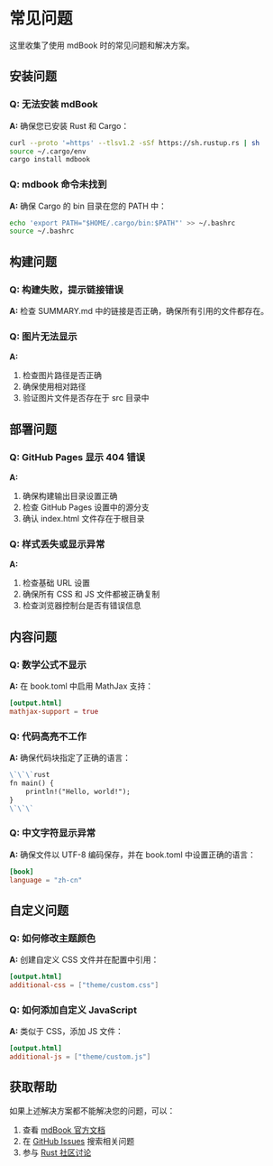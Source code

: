 # 常见问题

这里收集了使用 mdBook 时的常见问题和解决方案。

## 安装问题

### Q: 无法安装 mdBook

**A:** 确保您已安装 Rust 和 Cargo：

```bash
curl --proto '=https' --tlsv1.2 -sSf https://sh.rustup.rs | sh
source ~/.cargo/env
cargo install mdbook
```

### Q: mdbook 命令未找到

**A:** 确保 Cargo 的 bin 目录在您的 PATH 中：

```bash
echo 'export PATH="$HOME/.cargo/bin:$PATH"' >> ~/.bashrc
source ~/.bashrc
```

## 构建问题

### Q: 构建失败，提示链接错误

**A:** 检查 SUMMARY.md 中的链接是否正确，确保所有引用的文件都存在。

### Q: 图片无法显示

**A:** 
1. 检查图片路径是否正确
2. 确保使用相对路径
3. 验证图片文件是否存在于 src 目录中

## 部署问题

### Q: GitHub Pages 显示 404 错误

**A:** 
1. 确保构建输出目录设置正确
2. 检查 GitHub Pages 设置中的源分支
3. 确认 index.html 文件存在于根目录

### Q: 样式丢失或显示异常

**A:**
1. 检查基础 URL 设置
2. 确保所有 CSS 和 JS 文件都被正确复制
3. 检查浏览器控制台是否有错误信息

## 内容问题

### Q: 数学公式不显示

**A:** 在 book.toml 中启用 MathJax 支持：

```toml
[output.html]
mathjax-support = true
```

### Q: 代码高亮不工作

**A:** 确保代码块指定了正确的语言：

```markdown
\`\`\`rust
fn main() {
    println!("Hello, world!");
}
\`\`\`
```

### Q: 中文字符显示异常

**A:** 确保文件以 UTF-8 编码保存，并在 book.toml 中设置正确的语言：

```toml
[book]
language = "zh-cn"
```

## 自定义问题

### Q: 如何修改主题颜色

**A:** 创建自定义 CSS 文件并在配置中引用：

```toml
[output.html]
additional-css = ["theme/custom.css"]
```

### Q: 如何添加自定义 JavaScript

**A:** 类似于 CSS，添加 JS 文件：

```toml
[output.html]
additional-js = ["theme/custom.js"]
```

## 获取帮助

如果上述解决方案都不能解决您的问题，可以：

1. 查看 [mdBook 官方文档](https://rust-lang.github.io/mdBook/)
2. 在 [GitHub Issues](https://github.com/rust-lang/mdBook/issues) 搜索相关问题
3. 参与 [Rust 社区讨论](https://users.rust-lang.org/)
